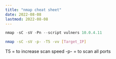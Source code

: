 ```yaml
---
title: "nmap cheat sheet"
date: 2022-08-08
lastmod: 2022-08-08
---
```


```powershell
nmap -sC -sV -Pn --script vulners 10.0.4.11
```

```bash
nmap -sC -sV -p- -T5 -vv [Target_IP]
```

T5 = to increase scan speed
-p- = to scan all ports